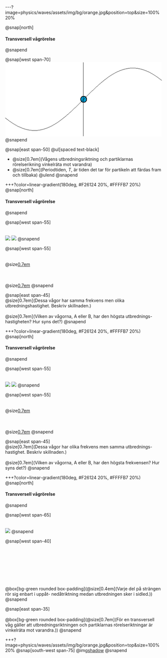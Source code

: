---?image=physics/waves/assets/img/bg/orange.jpg&position=top&size=100% 20%

@snap[north]
#### Transversell vågrörelse
@snapend

@snap[west span-70]
![span-70](physics/waves/assets/img/simple_harmonic_motion_animation.gif)
@snapend

@snap[east span-50]
@ul[spaced text-black]
- @size[0.7em](Vågens utbredningsriktning och partiklarnas rörelserikning vinkelräta mot varandra)
- @size[0.7em](Periodtiden, $T$, är tiden det tar för partikeln att färdas fram och tillbaka)
@ulend
@snapend

+++?color=linear-gradient(180deg, #F26124 20%, #FFFFB7 20%)
@snap[north]
#### Transversell vågrörelse
@snapend

@snap[west span-55]
<br><br><br>
![](https://cloudheaven.se/~nikodemus/shared/waveslides/TravellingWaveSpeed1.gif)
![](https://cloudheaven.se/~nikodemus/shared/waveslides/TravellingWaveSpeed2.gif)
@snapend

@snap[west span-55]
<br><br><br>
@size[0.7em](A)
<br><br><br><br>
@size[0.7em](B)
@snapend

@snap[east span-45]
<br>
@size[0.7em](Dessa vågor har samma frekvens men olika utbredningshastighet. Beskriv skillnaden.)
<br><br>
@size[0.7em](Vilken av vågorna, A eller B, har den högsta utbrednings-hastigheten? Hur syns det?)
@snapend

+++?color=linear-gradient(180deg, #F26124 20%, #FFFFB7 20%)
@snap[north]
#### Transversell vågrörelse
@snapend

@snap[west span-55]
<br><br><br>
![](https://cloudheaven.se/~nikodemus/shared/waveslides/TravellingWaveHighFreq.gif)
![](https://cloudheaven.se/~nikodemus/shared/waveslides/TravellingWaveSpeed1.gif)
@snapend

@snap[west span-55]
<br><br><br>
@size[0.7em](A)
<br><br><br><br>
@size[0.7em](B)
@snapend

@snap[east span-45]
<br>
@size[0.7em](Dessa vågor har olika frekvens men samma utbrednings-hastighet. Beskriv skillnaden.)
<br><br>
@size[0.7em](Vilken av vågorna, A eller B, har den högsta frekvensen? Hur syns det?)
@snapend

+++?color=linear-gradient(180deg, #F26124 20%, #FFFFB7 20%)
@snap[north]
#### Transversell vågrörelse
@snapend

@snap[west span-65]
<br><br><br>
![](https://cloudheaven.se/~nikodemus/shared/waveslides/TravellingWave.gif)
@snapend

@snap[west span-40]
<br><br><br><br><br><br><br><br><br>
@box[bg-green rounded box-padding](@size[0.4em](Varje del på strängen rör sig enbart i uppåt- nedåtriktning medan utbredningen sker i sidled.))
@snapend

@snap[east span-35]
<br><br>
@box[bg-green rounded box-padding](@size[0.7em](För en transversell våg gäller att utbredningsriktningen och partiklarnas rörelseriktningar är vinkelräta mot varandra.))
@snapend

+++?image=physics/waves/assets/img/bg/orange.jpg&position=top&size=100% 20%
@snap[south-west span-75]
@img[shadow](physics/waves/assets/img/Surface_waves-1024.jpg)
@snapend
